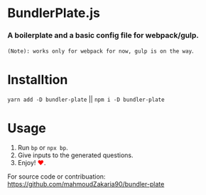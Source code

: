 # BundlerPlate.js
### A boilerplate and a basic config file for webpack/gulp.

`(Note): works only for webpack for now, gulp is on the way`.

# Installtion
`yarn add -D bundler-plate` || `npm i -D bundler-plate`

# Usage 

1. Run `bp` or `npx bp`.
2. Give inputs to the generated questions.
3. Enjoy! <span style="color:red">&hearts;</span>.


For source code or contribuation:
https://github.com/mahmoudZakaria90/bundler-plate
